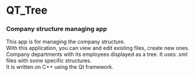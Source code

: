 # QT_Tree

### Company structure managing app
This app is for managing the company structure.  
With this application, you can view and edit existing files, create new ones. Company departments with its employees displayed as a tree. It uses .xml files with some specific structures.  
It is written on C++ using the Qt framework.  

